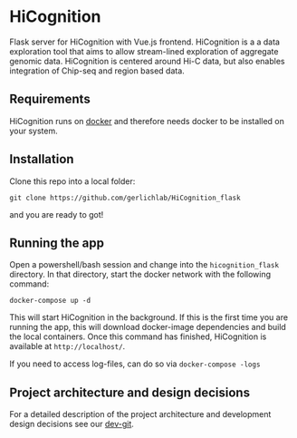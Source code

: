 # HiCognition

Flask server for HiCognition with Vue.js frontend. HiCognition is a a data exploration tool that aims to allow stream-lined exploration of aggregate genomic data. HiCognition is centered around Hi-C data, but also enables integration of Chip-seq and region based data.

## Requirements

HiCognition runs on [docker](https://www.docker.com/) and therefore needs docker to be installed on your system.

## Installation

Clone this repo into a local folder:

```git clone https://github.com/gerlichlab/HiCognition_flask```

and you are ready to got!

## Running the app

Open a powershell/bash session and change into the `hicognition_flask` directory.
In that directory, start the docker network with the following command:

```docker-compose up -d```

This will start HiCognition in the background. If this is the first time you are running the app, this will download docker-image dependencies and build the local containers. Once this command has finished, HiCognition is available at `http://localhost/`.

If you need to access log-files, can do so via `docker-compose -logs`

## Project architecture and design decisions

For a detailed description of the project architecture and development design decisions see our [dev-git](https://github.com/gerlichlab/HiCognition_devgit).


<!-- This is a single-page application (SPA) that uses nginx to serve the front-end to redirect api-calls from the front-end to a back-end flask-server.
Front-end files are located in [front_end](./front_end) and back-end files are located in [back_end](./back_end). 


## Branches
`stable` locked version, will be updated only once at the end of a sprint.

## Containers

`hicognition_flask` *private* container can be found on [dockerhub](https://hub.docker.com/repository/docker/gerlichlab/hicognition_flask). It is based on the `scshic_docker:release-1.3`.
- ubuntu installations are performed in scshic_docker
- `flask` minimal conda environment is set up in scshic_docker
- all pip installations (including flask) are performed here 
- ngs_base and all its tools are already added to PATH.

`higlass`: This container is the container tagged "latest" in `higlass/higlass-docker` and used purely as a viewer for data.

`nginx`: This container is used to serve the front-end as a static index.html file that includes all js-files during the node-based build process. It also redirects requests to /api/* to the hicognition_flask server.

`node`: Container that is temporarily used to build the front-end.
 -->